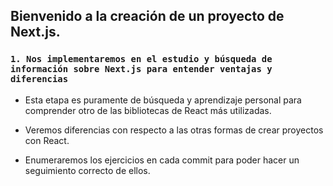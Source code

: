 ## **Bienvenido a la creación de un proyecto de Next.js.**

### **`1. Nos implementaremos en el estudio y búsqueda de información sobre Next.js para entender ventajas y diferencias`**

  - Esta etapa es puramente de búsqueda y aprendizaje personal para comprender otro de las bibliotecas de React más utilizadas.

  - Veremos diferencias con respecto a las otras formas de crear proyectos con React.

  - Enumeraremos los ejercicios en cada commit para poder hacer un seguimiento correcto de ellos.

